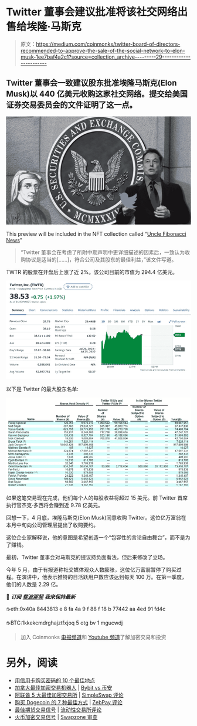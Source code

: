 # Twitter 董事会建议批准将该社交网络出售给埃隆·马斯克

> 原文：<https://medium.com/coinmonks/twitter-board-of-directors-recommended-to-approve-the-sale-of-the-social-network-to-elon-musk-1ee7baf4a2c1?source=collection_archive---------29----------------------->

## Twitter 董事会一致建议股东批准埃隆马斯克(Elon Musk)以 440 亿美元收购这家社交网络。提交给美国证券交易委员会的文件证明了这一点。

![](img/78eb812539b581e5a299aefc7070206d.png)

This preview will be included in the NFT collection called “[Uncle Fibonacci News](https://opensea.io/collection/uncle-fibonacci-news)”

> “Twitter 董事会在考虑了所附中期声明中更详细描述的因素后，一致认为收购协议是适当的[……]，符合公司及其股东的最佳利益，”该文件写道。

TWTR 的股票在开盘后上涨了近 2%。该公司目前的市值为 294.4 亿美元。

![](img/d56196b457b60ff0bdd6310280b65e7b.png)

以下是 Twitter 的最大股东名单:

![](img/c91079eb78fe57032a4d42996a4c7ede.png)

如果这笔交易现在完成，他们每个人的每股收益将超过 15 美元。前 Twitter 首席执行官杰克·多西将会赚到近 9.78 亿美元。

回想一下，4 月底，埃隆马斯克(Elon Musk)同意收购 Twitter。这位亿万富翁在本月中旬向公司管理层提出了收购要约。

这位企业家解释说，他的意图是希望创造一个“包容性的言论自由舞台”，而不是为了赚钱。

最初，Twitter 董事会对马斯克的提议持负面看法，但后来修改了立场。

今年 5 月，由于有报道称社交媒体观众人数膨胀，这位亿万富翁暂停了购买过程。在演讲中，他表示推特的日活跃用户数应该达到每天 100 万。在第一季度，他们的人数是 2.29 亿。

📰 ***订阅*** [***斐波那契***](/@unclefibonacci) ***我来保持最新***

☕️eth:0x40a 8443813 e 8 fa 4a 9 f 88 f 18 b 77442 aa 4ed 91 fd4c

☕️BTC:1kkekcmdrghajztfxjoq 5 otg bv 1 mgucwdj

> 加入 Coinmonks [电报频道](https://t.me/coincodecap)和 [Youtube 频道](https://www.youtube.com/c/coinmonks/videos)了解加密交易和投资

# 另外，阅读

*   [用信用卡购买密码的 10 个最佳地点](https://coincodecap.com/buy-crypto-with-credit-card)
*   [加拿大最佳加密交易机器人](https://coincodecap.com/5-best-crypto-trading-bots-in-canada) | [Bybit vs 币安](https://coincodecap.com/bybit-binance-moonxbt)
*   [阿联酋 5 大最佳加密交易所](https://coincodecap.com/best-crypto-exchanges-in-uae) | [SimpleSwap 评论](https://coincodecap.com/simpleswap-review)
*   [购买 Dogecoin 的 7 种最佳方式](https://coincodecap.com/ways-to-buy-dogecoin) | [ZebPay 评论](https://coincodecap.com/zebpay-review)
*   [最佳期货交易信号](https://coincodecap.com/futures-trading-signals) | [流动性交易所评论](https://coincodecap.com/liquid-exchange-review)
*   [火币加密交易信号](https://coincodecap.com/huobi-crypto-trading-signals) | [Swapzone 审查](/coinmonks/swapzone-review-crypto-exchange-data-aggregator-e0ad78e55ed7)